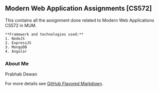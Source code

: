 ## Modern Web Application Assignments [CS572]

This contains all the assignment done related to Modern Web Applications CS572 in MUM.

```
**Framework and technologies used:**
1. NodeJS
2. ExpressJS
3. MongoDB
4. Angular

```

### About Me

Prabhab Dewan

For more details see [GitHub Flavored Markdown](https://neemandewan.github.io/mwaRepo/).